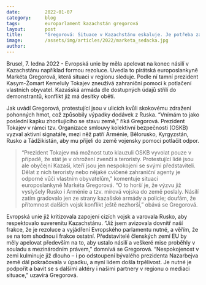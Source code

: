 ```yaml
---
date:         2022-01-07
category:     blog
tags:         europarlament kazachstán gregorová
layout:       post
title:        "Gregorová: Situace v Kazachstánu eskaluje. Je potřeba zastavit násilí"
image:        /assets/img/articles/2022/marketa_sedacka.jpg
author:       
---
```


Brusel, 7. ledna 2022 - Evropská unie by měla apelovat na konec násilí v Kazachstánu například formou rezoluce. Uvedla to pirátská europoslankyně Markéta Gregorová, která situaci v regionu sleduje. Podle ní tamní prezident Kasym-Žomart Kemeluly Tokajev zneužívá zahraniční pomoci k potlačení vlastních obyvatel. Kazašská armáda dle dostupných údajů střílí do demonstrantů, konflikt již má desítky obětí. 

Jak uvádí Gregorová, protestující jsou v ulicích kvůli skokovému zdražení pohonných hmot, což způsobily výpadky dodávek z Ruska. “Vnímám to jako poslední kapku zhoršujícího se stavu země,” říká Gregorová. Prezident Tokajev v rámci tzv. Organizace smlouvy kolektivní bezpečnosti (OSKB) vyzval aktivní signatáře, mezi něž patří Arménie, Bělorusko, Kyrgyzstán, Rusko a Tádžikistán, aby mu přijeli do země vojensky pomoci potlačit odpor.

> “Prezident Tokajev má možnost tuto klauzuli OSKB vyvolat pouze v případě, že stát je v ohrožení zvenčí a teroristy. Protestující lidé jsou ale obyčejní Kazaši, kteří jsou jen nespokojeni se svými představiteli. Dělat z nich teroristy nebo nějaké cvičené zahraniční agenty je odporné vůči vlastním obyvatelům,” komentuje situaci europoslankyně Markéta Gregorová. “O to horší je, že výzvu již vyslyšely Rusko i Arménie a tzv. mírová vojska do země poslaly. Násilí zatím gradovalo jen ze strany kazašské armády a policie; doufám, že přítomnost dalších vojsk konflikt ještě nezhorší,” obává se Gregorová.

Evropská unie již kritizovala zapojení cizích vojsk a varovala Rusko, aby respektovalo suverenitu Kazachstánu. “Již jsem avizovala dovnitř naší frakce, že je rezoluce a vyjádření Evropského parlamentu nutné, a věřím, že se na tom shodnou i frakce ostatní. Představitelé členských zemí EU by měly apelovat především na to, aby ustalo násilí a veškeré mise proběhly v souladu s mezinárodním právem,” domnívá se Gregorová. “Nespokojenost v zemi kulminuje již dlouho – i po odstoupení bývalého prezidenta Nazarbejva země dál pokračovala v úpadku, a nyní lidem došla trpělivost. Je nutné je podpořit a bavit se s dalšími aktéry i našimi partnery v regionu o mediaci situace,” uzavírá Gregorová.
